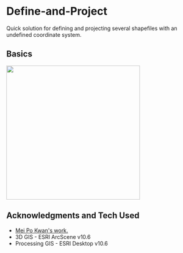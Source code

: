 # Define-and-Project
Quick solution for defining and projecting several shapefiles with an undefined coordinate system. 

## Basics
<img src= "images/3D_MeiPoKwan.jpg" height = "350">


## Acknowledgments and Tech Used

* <a href="http://meipokwan.org/Gallery/STPaths.htm"> Mei Po Kwan's work. </a>
* 3D GIS - ESRI ArcScene v10.6
* Processing GIS - ESRI Desktop v10.6


